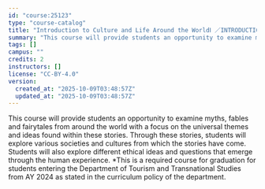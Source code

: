 ```yaml
---
id: "course:25123"
type: "course-catalog"
title: "Introduction to Culture and Life Around the WorldⅠ ／INTRODUCTION TO CULTURE AND LIFE AROUND THE WORLD I"
summary: "This course will provide students an opportunity to examine myths, fables and fairytales from around the world with a fo…"
tags: []
campus: ""
credits: 2
instructors: []
license: "CC-BY-4.0"
version:
  created_at: "2025-10-09T03:48:57Z"
  updated_at: "2025-10-09T03:48:57Z"
---
```

This course will provide students an opportunity to examine myths, fables and fairytales from around the world with a focus on the universal themes and ideas found within these stories. Through these stories, students will explore various societies and cultures from which the stories have come. Students will also explore different ethical ideas and questions that emerge through the human experience. *This is a required course for graduation for students entering the Department of Tourism and Transnational Studies from AY 2024 as stated in the curriculum policy of the department.
